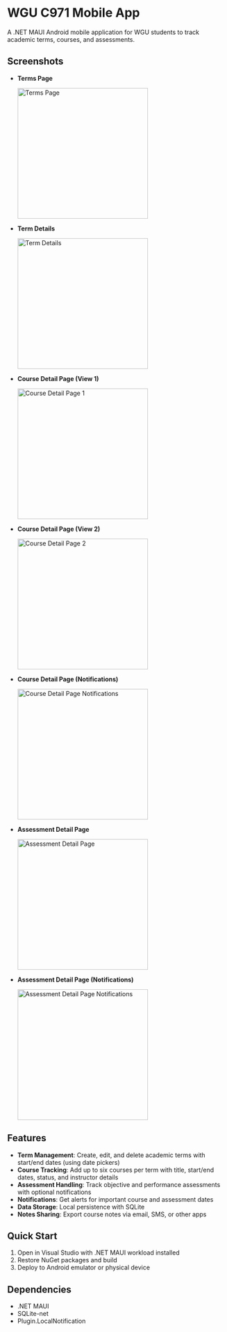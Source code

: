 # WGU C971 Mobile App

A .NET MAUI Android mobile application for WGU students to track academic terms, courses, and assessments.

## Screenshots

- **Terms Page**
  
  <img src="https://github.com/MatthewMorrow/C971-mobile-app/blob/main/Screenshots/TermsPage.png" width="300" alt="Terms Page">

- **Term Details**
  
  <img src="https://github.com/MatthewMorrow/C971-mobile-app/blob/main/Screenshots/TermDetails.png" width="300" alt="Term Details">

- **Course Detail Page (View 1)**
  
  <img src="https://github.com/MatthewMorrow/C971-mobile-app/blob/main/Screenshots/CourseDetailPage1.png" width="300" alt="Course Detail Page 1">

- **Course Detail Page (View 2)** 
 
  <img src="https://github.com/MatthewMorrow/C971-mobile-app/blob/main/Screenshots/CourseDetailPage2.png" width="300" alt="Course Detail Page 2">

- **Course Detail Page (Notifications)**  

  <img src="https://github.com/MatthewMorrow/C971-mobile-app/blob/main/Screenshots/CourseDetailPageNotifications.png" width="300" alt="Course Detail Page Notifications">

- **Assessment Detail Page**  

  <img src="https://github.com/MatthewMorrow/C971-mobile-app/blob/main/Screenshots/AssessmentDetailPage.png" width="300" alt="Assessment Detail Page">

- **Assessment Detail Page (Notifications)**  

  <img src="https://github.com/MatthewMorrow/C971-mobile-app/blob/main/Screenshots/AssessmentDetailPageNotifications.png" width="300" alt="Assessment Detail Page Notifications">

## Features

- **Term Management**: Create, edit, and delete academic terms with start/end dates (using date pickers)
- **Course Tracking**: Add up to six courses per term with title, start/end dates, status, and instructor details
- **Assessment Handling**: Track objective and performance assessments with optional notifications
- **Notifications**: Get alerts for important course and assessment dates
- **Data Storage**: Local persistence with SQLite
- **Notes Sharing**: Export course notes via email, SMS, or other apps

## Quick Start
1. Open in Visual Studio with .NET MAUI workload installed
2. Restore NuGet packages and build
3. Deploy to Android emulator or physical device

## Dependencies
* .NET MAUI
* SQLite-net
* Plugin.LocalNotification
